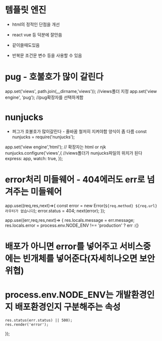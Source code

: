 # 템플릿 엔진

- html의 정적인 단점을 개선
- react vue 등 덕분에 잘안씀
- 같이쓸때도있음

- 반복문 조건문 변수 등을 사용할 수 있음

# pug - 호불호가 많이 갈린다

app.set('views', path.join(\_\_dirname,'views')); //views폴더 지정
app.set('view engine', 'pug'); //pug확장자를 선택하게함

# nunjucks

- 퍼그가 호불호가 많이갈린다 - 줄바꿈 철저히 지켜야함 양식이 좀 다름
  const nunjucks = require('nunjucks');

app.set('view engine','html'); // 확장자는 html or njk
nunjucks.configure('views',{ //views폴더가 nunjucks파일의 위치가 된다
express: app,
watch: true,
});

# error처리 미들웨어 - 404에러도 err로 넘겨주는 미들웨어

app.use((req,res,next)=>{
const error = new Error(`${req.method} ${req.url} 라우터가 없습니다`);
error.status = 404;
next(error);
});

app.use((err,req,res,next)=> {
res.locals.message = err.message;
res.locals.error = process.env.NODE_ENV !== 'production' ? err :{}

# 배포가 아니면 error를 넣어주고 서비스중에는 빈개체를 넣어준다(자세히나오면 보안위협)

# process.env.NODE_ENV는 개발환경인지 배포환경인지 구분해주는 속성

    res.status(err.status) || 500);
    res.render('error');

});
